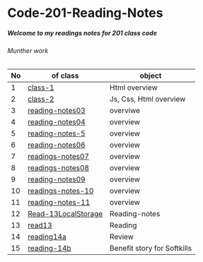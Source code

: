 # Code-201-Reading-Notes
 
##### Welcome to my readings notes for 201 class code
###### Munther work

No| of class|object 
-|-|-
1|[class-1](class-01.md) |Html overview
2|[class-2](class-02.md)|Js, Css, Html overview 
3|[reading-notes03](reading-notes03.md)|overviwe
4|[reading-notes04](reading-notes04.md) |overview
5|[reading-notes-5](reading-notes-5.md)|overview
6|[reading-notes06](reading-notes06.md)|overview
7|[readings-notes07](readings-notes07.md)|overview
8|[readings-notes08](readings-notes08.md)|overview
9|[reading-notes09](reading-notes09.md)|overview 
10|[readings-notes-10](readings-notes-10.md)|overview
11|[reading-notes-11](reading-notes-11.md)|overview
12|[Read-13LocalStorage](Read-13LocalStorage.md)|Reading-notes
13|[read13](read13.md)|Reading
14|[reading14a](reading14a.md)|Review
15|[reading-14b](reading-14b.md)|Benefit story for Softkills 




